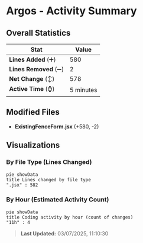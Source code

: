 # Argos - Activity Summary 

## Overall Statistics

| Stat                   | Value                                                             |
| ---------------------- | ----------------------------------------------------------------- |
| **Lines Added** (➕)   | 580                                          |
| **Lines Removed** (➖) | 2                                        |
| **Net Change** (↕)    | 578                |
| **Active Time** (⌚)   | 5 minutes |


## Modified Files
- **ExistingFenceForm.jsx** (+580, -2)

## Visualizations

### By File Type (Lines Changed)

```mermaid
pie showData
title Lines changed by file type
".jsx" : 582
```

### By Hour (Estimated Activity Count)

```mermaid
pie showData
title Coding activity by hour (count of changes)
"11h" : 4
```


> **Last Updated:** 03/07/2025, 11:10:30